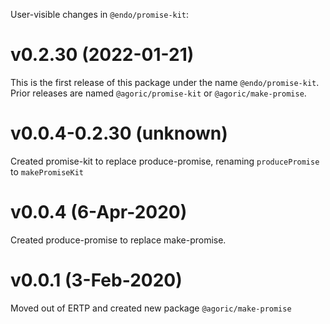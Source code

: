 User-visible changes in `@endo/promise-kit`:

# v0.2.30 (2022-01-21)

This is the first release of this package under the name `@endo/promise-kit`.
Prior releases are named `@agoric/promise-kit` or `@agoric/make-promise`.

# v0.0.4-0.2.30 (unknown)

Created promise-kit to replace produce-promise, renaming `producePromise` to `makePromiseKit`

# v0.0.4 (6-Apr-2020)

Created produce-promise to replace make-promise.

# v0.0.1 (3-Feb-2020)

Moved out of ERTP and created new package `@agoric/make-promise`
